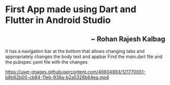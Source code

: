 <h1>First App made using Dart and Flutter in Android Studio <h2> 
<h2 align='right'>  ~ Rohan Rajesh Kalbag </h2>

It has a navigation bar at the bottom that allows changing tabs and appropriately changes the body text and appbar
Find the main.dart file and the pubspec.yaml file with the changes

https://user-images.githubusercontent.com/46604893/121770051-b8b62b00-cb84-11eb-938a-b2a5328b64ea.mp4
